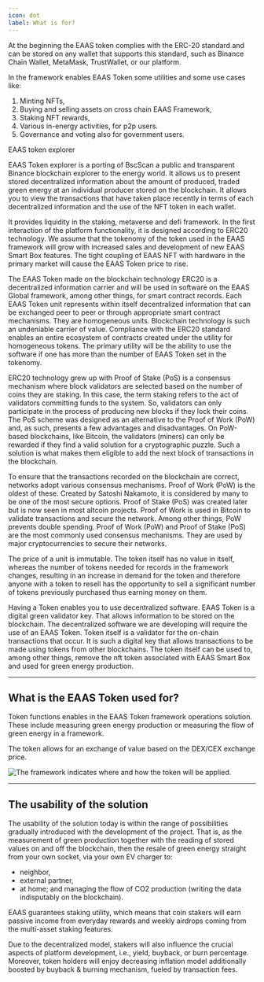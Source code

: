 ```yaml
---
icon: dot
label: What is for?
---
```

At the beginning the EAAS token complies with the ERC-20 standard and can be stored on any wallet that supports this standard, such as Binance Chain Wallet, MetaMask, TrustWallet, or our platform.
 
In the framework enables EAAS Token some utilities and some use cases like:
 
1. Minting NFTs,
2. Buying and selling assets on cross chain EAAS Framework,
3. Staking NFT rewards,
4. Various in-energy activities, for p2p users.
5. Governance and voting also for government users.
 
EAAS token explorer
 
EAAS Token explorer is a porting of BscScan a public and transparent Binance blockchain explorer to the energy world. It allows us to present stored decentralized information about the amount of produced, traded green energy at an individual producer stored on the blockchain. It allows you to view the transactions that have taken place recently in terms of each decentralized information and the use of the NFT token in each wallet.

It provides liquidity in the staking, metaverse and defi framework. In the first interaction of the platform functionality, it is designed according to ERC20 technology. We assume that the tokenomy of the token used in the EAAS framework will grow with increased sales and development of new EAAS Smart Box features. The tight coupling of EAAS NFT with hardware in the primary market will cause the EAAS Token price to rise.
 
The EAAS Token made on the blockchain technology ERC20 is a decentralized information carrier and will be used in software on the EAAS Global framework, among other things, for smart contract records. Each EAAS Token unit represents within itself decentralized information that can be exchanged peer to peer or through appropriate smart contract mechanisms. They are homogeneous units. Blockchain technology is such an undeniable carrier of value. Compliance with the ERC20 standard enables an entire ecosystem of contracts created under the utility for homogeneous tokens. The primary utility will be the ability to use the software if one has more than the number of EAAS Token set in the tokenomy.
 
ERC20 technology grew up with Proof of Stake (PoS) is a consensus mechanism where block validators are selected based on the number of coins they are staking. In this case, the term staking refers to the act of validators committing funds to the system. So, validators can only participate in the process of producing new blocks if they lock their coins. The PoS scheme was designed as an alternative to the Proof of Work (PoW) and, as such, presents a few advantages and disadvantages. On PoW-based blockchains, like Bitcoin, the validators (miners) can only be rewarded if they find a valid solution for a cryptographic puzzle. Such a solution is what makes them eligible to add the next block of transactions in the blockchain. 
 
To ensure that the transactions recorded on the blockchain are correct, networks adopt various consensus mechanisms. Proof of Work (PoW) is the oldest of these. Created by Satoshi Nakamoto, it is considered by many to be one of the most secure options. Proof of Stake (PoS) was created later but is now seen in most altcoin projects. Proof of Work is used in Bitcoin to validate transactions and secure the network. Among other things, PoW prevents double spending. Proof of Work (PoW) and Proof of Stake (PoS) are the most commonly used consensus mechanisms. They are used by major cryptocurrencies to secure their networks.
 
The price of a unit is immutable. The token itself has no value in itself, whereas the number of tokens needed for records in the framework changes, resulting in an increase in demand for the token and therefore anyone with a token to resell has the opportunity to sell a significant number of tokens previously purchased thus earning money on them.
 
Having a Token enables you to use decentralized software. EAAS Token is a digital green validator key. That allows information to be stored on the blockchain. The decentralized software we are developing will require the use of an EAAS Token. Token itself is a validator for the on-chain transactions that occur. It is such a digital key that allows transactions to be made using tokens from other blockchains. The token itself can be used to, among other things, remove the nft token associated with EAAS Smart Box and used for green energy production.

---

## What is the EAAS Token used for?

Token functions enables in the EAAS Token framework operations solution. These include measuring green energy production or measuring the flow of green energy in a framework.

The token allows for an exchange of value based on the DEX/CEX exchange price.

![The framework indicates where and how the token will be applied.](https://i.imgur.com/pXMGu1O.png)

---

## The usability of the solution

The usability of the solution today is within the range of possibilities gradually introduced with the development of the project. That is, as the measurement of green production together with the reading of stored values on and off the blockchain, then the resale of green energy straight from your own socket, via your own EV charger to:

- neighbor, 
- external partner, 
- at home; and managing the flow of CO2 production (writing the data indisputably on the blockchain).

EAAS guarantees staking utility, which means that coin stakers will earn passive income from everyday rewards and weekly airdrops coming from the multi-asset staking features.
 
Due to the decentralized model, stakers will also influence the crucial aspects of platform development, i.e., yield, buyback, or burn percentage. Moreover, token holders will enjoy decreasing inflation model additionally boosted by buyback & burning mechanism, fueled by transaction fees.